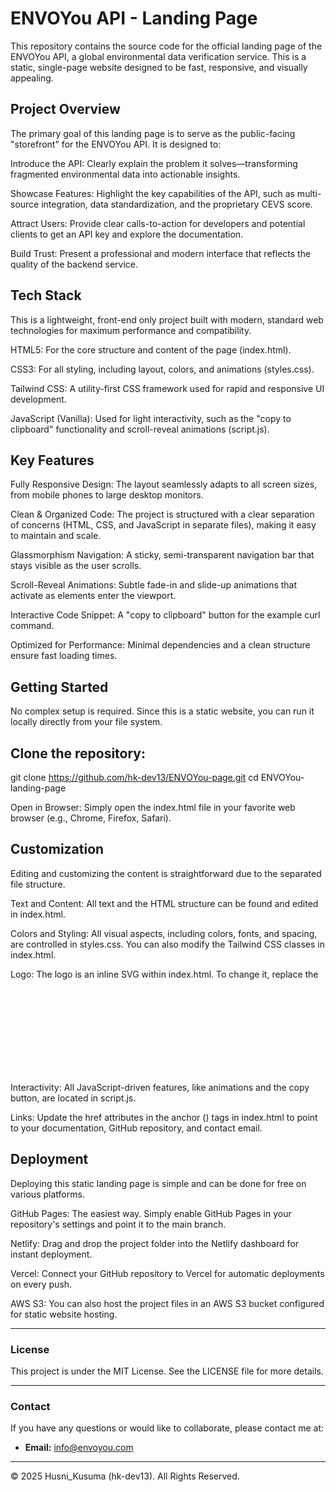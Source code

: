 # ENVOYou API - Landing Page
This repository contains the source code for the official landing page of the ENVOYou API, a global environmental data verification service. This is a static, single-page website designed to be fast, responsive, and visually appealing.

## Project Overview
The primary goal of this landing page is to serve as the public-facing "storefront" for the ENVOYou API. It is designed to:

Introduce the API: Clearly explain the problem it solves—transforming fragmented environmental data into actionable insights.

Showcase Features: Highlight the key capabilities of the API, such as multi-source integration, data standardization, and the proprietary CEVS score.

Attract Users: Provide clear calls-to-action for developers and potential clients to get an API key and explore the documentation.

Build Trust: Present a professional and modern interface that reflects the quality of the backend service.

## Tech Stack
This is a lightweight, front-end only project built with modern, standard web technologies for maximum performance and compatibility.

HTML5: For the core structure and content of the page (index.html).

CSS3: For all styling, including layout, colors, and animations (styles.css).

Tailwind CSS: A utility-first CSS framework used for rapid and responsive UI development.

JavaScript (Vanilla): Used for light interactivity, such as the "copy to clipboard" functionality and scroll-reveal animations (script.js).

## Key Features
Fully Responsive Design: The layout seamlessly adapts to all screen sizes, from mobile phones to large desktop monitors.

Clean & Organized Code: The project is structured with a clear separation of concerns (HTML, CSS, and JavaScript in separate files), making it easy to maintain and scale.

Glassmorphism Navigation: A sticky, semi-transparent navigation bar that stays visible as the user scrolls.

Scroll-Reveal Animations: Subtle fade-in and slide-up animations that activate as elements enter the viewport.

Interactive Code Snippet: A "copy to clipboard" button for the example curl command.

Optimized for Performance: Minimal dependencies and a clean structure ensure fast loading times.

## Getting Started
No complex setup is required. Since this is a static website, you can run it locally directly from your file system.

## Clone the repository:

git clone https://github.com/hk-dev13/ENVOYou-page.git
cd ENVOYou-landing-page

Open in Browser:
Simply open the index.html file in your favorite web browser (e.g., Chrome, Firefox, Safari).

## Customization
Editing and customizing the content is straightforward due to the separated file structure.

Text and Content: All text and the HTML structure can be found and edited in index.html.

Colors and Styling: All visual aspects, including colors, fonts, and spacing, are controlled in styles.css. You can also modify the Tailwind CSS classes in index.html.

Logo: The logo is an inline SVG within index.html. To change it, replace the <svg> element inside the <header>.

Interactivity: All JavaScript-driven features, like animations and the copy button, are located in script.js.

Links: Update the href attributes in the anchor (<a>) tags in index.html to point to your documentation, GitHub repository, and contact email.

## Deployment
Deploying this static landing page is simple and can be done for free on various platforms.

GitHub Pages: The easiest way. Simply enable GitHub Pages in your repository's settings and point it to the main branch.

Netlify: Drag and drop the project folder into the Netlify dashboard for instant deployment.

Vercel: Connect your GitHub repository to Vercel for automatic deployments on every push.

AWS S3: You can also host the project files in an AWS S3 bucket configured for static website hosting.

---
### License
This project is under the MIT License. See the LICENSE file for more details.

---
### Contact
If you have any questions or would like to collaborate, please contact me at:

* **Email:** [info@envoyou.com](mailto:info@envoyou.com)

---
&copy; 2025 Husni_Kusuma (hk-dev13). All Rights Reserved.